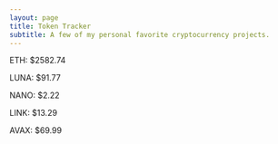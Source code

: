 ```yaml
---
layout: page
title: Token Tracker
subtitle: A few of my personal favorite cryptocurrency projects.
---
```


<!--BEGINCRYPTOINPUT-->
ETH: $2582.74

LUNA: $91.77

NANO: $2.22

LINK: $13.29

AVAX: $69.99

<!--ENDCRYPTOINPUT-->
